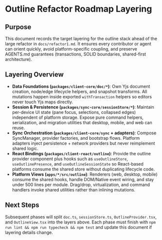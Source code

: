 # Outline Refactor Roadmap Layering

## Purpose
This document records the target layering for the outline stack ahead of the large refactor in `docs/refactor1.md`. It ensures every contributor or agent can orient quickly, avoid platform-specific coupling, and preserve AGENTS.md guarantees (transactions, SOLID boundaries, shared-first architecture).

## Layering Overview
- **Data Foundations (`packages/client-core/doc/*`)**: Own Yjs document creation, node/edge lifecycle helpers, and snapshot transforms. All mutations happen inside exported `withTransaction` helpers so editors never touch Yjs maps directly.
- **Session & Persistence (`packages/sync-core/sessionStore/*`)**: Maintain per-device UI state (pane focus, selections, collapsed edges) independent of platform storage. Expose pure command helpers, serialization, and migration utilities that desktop, mobile, and web can reuse.
- **Sync Orchestration (`packages/client-core/sync` + adapters)**: Compose SyncManager, provider factories, and bootstrap flows. Platform adapters inject persistence + network providers but never reimplement shared logic.
- **React Bindings (`packages/client-react/outline`)**: Provide the outline provider component plus hooks such as `useOutlineStore`, `useOutlinePresence`, and `useOutlineSessionState` so React-based platforms consume the shared store without duplicating lifecycle code.
- **Platform Views (`apps/*/src/outline`)**: Renderers (web, desktop, mobile) consume the shared hooks, handle DOM/Native event wiring, and stay under 500 lines per module. Drag/drop, virtualization, and command handlers invoke shared utilities rather than inlining mutations.

## Next Steps
Subsequent phases will split `doc.ts`, `sessionStore.ts`, `OutlineProvider.tsx`, and `OutlineView.tsx` into the layers above. Each phase must finish with `npm run lint && npm run typecheck && npm test` and update this document if layering details change.
